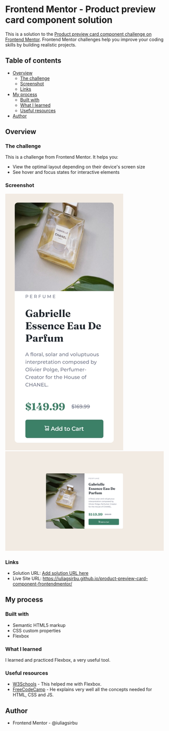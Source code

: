 # Frontend Mentor - Product preview card component solution

This is a solution to the [Product preview card component challenge on Frontend Mentor](https://www.frontendmentor.io/challenges/product-preview-card-component-GO7UmttRfa). Frontend Mentor challenges help you improve your coding skills by building realistic projects. 

## Table of contents

- [Overview](#overview)
  - [The challenge](#the-challenge)
  - [Screenshot](#screenshot)
  - [Links](#links)
- [My process](#my-process)
  - [Built with](#built-with)
  - [What I learned](#what-i-learned)
  - [Useful resources](#useful-resources)
- [Author](#author)

## Overview

### The challenge

This is a challenge from Frontend Mentor. It helps you:
- View the optimal layout depending on their device's screen size
- See hover and focus states for interactive elements

### Screenshot

![](./images/Index%20-%20iPhone%20X%20-%202022-25-10%20at%2011.14.16%20AM.jpg)
![](./images/Index%20-%20MacBook%20Air%20-%202022-25-10%20at%2011.13.30%20AM.jpg)

### Links

- Solution URL: [Add solution URL here](https://your-solution-url.com)
- Live Site URL: https://iuliagsirbu.github.io/product-preview-card-component-frontendmentor/

## My process

### Built with

- Semantic HTML5 markup
- CSS custom properties
- Flexbox

### What I learned

I learned and practiced Flexbox, a very useful tool.

### Useful resources

- [W3Schools](https://www.w3schools.com/css/css3_flexbox.asp) - This helped me with Flexbox.
- [FreeCodeCamp](https://www.youtube.com/watch?v=zJSY8tbf_ys) - He explains very well all the concepts needed for HTML, CSS and JS.

## Author

- Frontend Mentor - @iuliagsirbu
